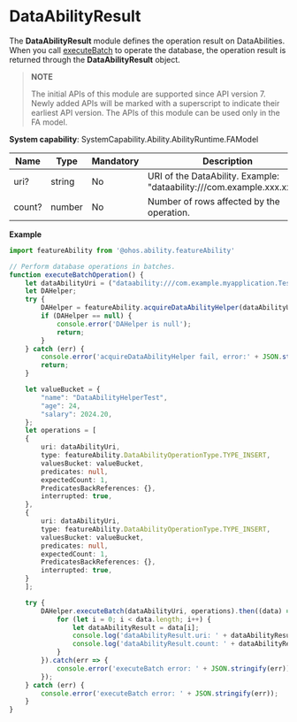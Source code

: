 # DataAbilityResult

The **DataAbilityResult** module defines the operation result on DataAbilities. When you call [executeBatch](js-apis-inner-ability-dataAbilityHelper.md#dataabilityhelperexecutebatch) to operate the database, the operation result is returned through the **DataAbilityResult** object.

> **NOTE**
> 
> The initial APIs of this module are supported since API version 7. Newly added APIs will be marked with a superscript to indicate their earliest API version.
> The APIs of this module can be used only in the FA model.

**System capability**: SystemCapability.Ability.AbilityRuntime.FAModel

| Name      | Type |     Mandatory   |       Description  |
| --------  | --------  | --------    | --------    |
| uri?      | string    |      No   | URI of the DataAbility. Example: "dataability:///com.example.xxx.xxxx". |
| count?     | number    |      No   | Number of rows affected by the operation. |

**Example**

```ts
import featureAbility from '@ohos.ability.featureAbility'

// Perform database operations in batches.
function executeBatchOperation() {
    let dataAbilityUri = ("dataability:///com.example.myapplication.TestDataAbility");
    let DAHelper;
    try {
        DAHelper = featureAbility.acquireDataAbilityHelper(dataAbilityUri);
        if (DAHelper == null) {
            console.error('DAHelper is null');
            return;
        }
    } catch (err) {
        console.error('acquireDataAbilityHelper fail, error:' + JSON.stringify(err));
        return;
    }

    let valueBucket = {
        "name": "DataAbilityHelperTest",
        "age": 24,
        "salary": 2024.20,
    };
    let operations = [
    {
        uri: dataAbilityUri,
        type: featureAbility.DataAbilityOperationType.TYPE_INSERT,
        valuesBucket: valueBucket,
        predicates: null,
        expectedCount: 1,
        PredicatesBackReferences: {},
        interrupted: true,
    },
    {
        uri: dataAbilityUri,
        type: featureAbility.DataAbilityOperationType.TYPE_INSERT,
        valuesBucket: valueBucket,
        predicates: null,
        expectedCount: 1,
        PredicatesBackReferences: {},
        interrupted: true,
    }
    ];

    try {
        DAHelper.executeBatch(dataAbilityUri, operations).then((data) => {
            for (let i = 0; i < data.length; i++) {
                let dataAbilityResult = data[i];
                console.log('dataAbilityResult.uri: ' + dataAbilityResult.uri);
                console.log('dataAbilityResult.count: ' + dataAbilityResult.count);
            }
        }).catch(err => {
            console.error('executeBatch error: ' + JSON.stringify(err));
        });
    } catch (err) {
        console.error('executeBatch error: ' + JSON.stringify(err));
    }
}
```
